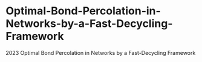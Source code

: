 # Optimal-Bond-Percolation-in-Networks-by-a-Fast-Decycling-Framework
2023 Optimal Bond Percolation in Networks by a Fast-Decycling Framework
